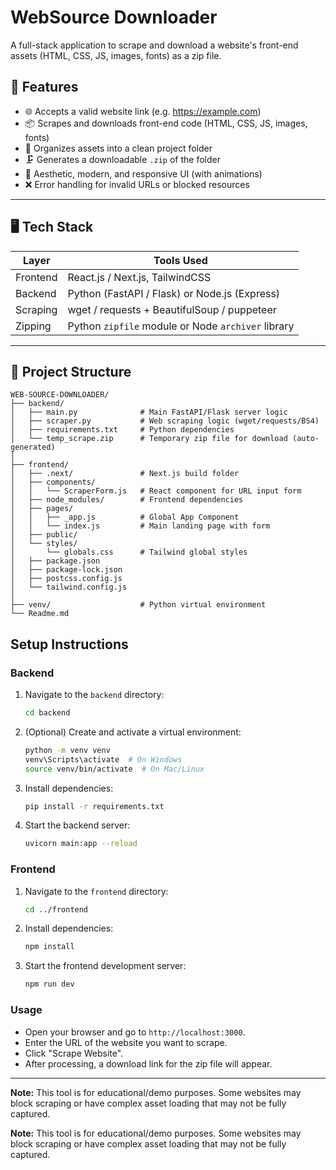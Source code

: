 # WebSource Downloader


A full-stack application to scrape and download a website's front-end assets (HTML, CSS, JS, images, fonts) as a zip file.

## 🚀 Features

- 🌐 Accepts a valid website link (e.g. https://example.com)
- 📦 Scrapes and downloads front-end code (HTML, CSS, JS, images, fonts)
- 🧱 Organizes assets into a clean project folder
- 🗜️ Generates a downloadable `.zip` of the folder
- 🎨 Aesthetic, modern, and responsive UI (with animations)
- ❌ Error handling for invalid URLs or blocked resources

---

## 🖥️ Tech Stack

| Layer      | Tools Used                                           |
|------------|------------------------------------------------------|
| Frontend   | React.js / Next.js, TailwindCSS                      |
| Backend    | Python (FastAPI / Flask) or Node.js (Express)        |
| Scraping   | wget / requests + BeautifulSoup / puppeteer          |
| Zipping    | Python `zipfile` module or Node `archiver` library   |

---

## 📁 Project Structure

```
WEB-SOURCE-DOWNLOADER/
├── backend/
│   ├── main.py              # Main FastAPI/Flask server logic
│   ├── scraper.py           # Web scraping logic (wget/requests/BS4)
│   ├── requirements.txt     # Python dependencies
│   └── temp_scrape.zip      # Temporary zip file for download (auto-generated)
│
├── frontend/
│   ├── .next/               # Next.js build folder
│   ├── components/
│   │   └── ScraperForm.js   # React component for URL input form
│   ├── node_modules/        # Frontend dependencies
│   ├── pages/
│   │   ├── _app.js          # Global App Component
│   │   └── index.js         # Main landing page with form
│   ├── public/
│   └── styles/
│       └── globals.css      # Tailwind global styles
│   ├── package.json
│   ├── package-lock.json
│   ├── postcss.config.js
│   └── tailwind.config.js
│
├── venv/                    # Python virtual environment
└── Readme.md
```

## Setup Instructions

### Backend
1. Navigate to the `backend` directory:
   ```bash
   cd backend
   ```
2. (Optional) Create and activate a virtual environment:
   ```bash
   python -m venv venv
   venv\Scripts\activate  # On Windows
   source venv/bin/activate  # On Mac/Linux
   ```
3. Install dependencies:
   ```bash
   pip install -r requirements.txt
   ```
4. Start the backend server:
   ```bash
   uvicorn main:app --reload
   ```

### Frontend
1. Navigate to the `frontend` directory:
   ```bash
   cd ../frontend
   ```
2. Install dependencies:
   ```bash
   npm install
   ```
3. Start the frontend development server:
   ```bash
   npm run dev
   ```

### Usage
- Open your browser and go to `http://localhost:3000`.
- Enter the URL of the website you want to scrape.
- Click "Scrape Website".
- After processing, a download link for the zip file will appear.

---


**Note:** This tool is for educational/demo purposes. Some websites may block scraping or have complex asset loading that may not be fully captured.

**Note:** This tool is for educational/demo purposes. Some websites may block scraping or have complex asset loading that may not be fully captured.
